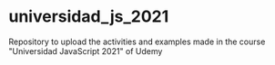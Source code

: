 # universidad_js_2021
Repository to upload the activities and examples made in the course "Universidad JavaScript 2021" of Udemy

